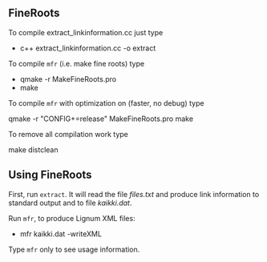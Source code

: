 ## FineRoots
To compile extract_linkinformation.cc just type

+ c++  extract_linkinformation.cc -o extract

To compile `mfr` (i.e. make fine roots) type

+  qmake -r MakeFineRoots.pro
+  make

To compile `mfr` with optimization on 
(faster, no debug) type

  qmake -r "CONFIG+=release" MakeFineRoots.pro
  make

To remove all compilation work type

  make distclean

## Using FineRoots

First, run `extract`. It will read the file *files.txt* and
produce link information to standard output and to file *kaikki.dat*.

Run `mfr`, to produce Lignum XML files:
+ mfr kaikki.dat -writeXML

Type `mfr` only to see usage information. 




